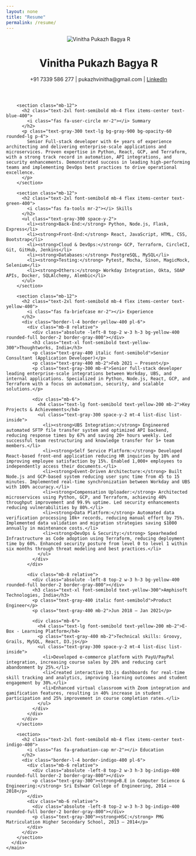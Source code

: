 ```yaml
---
layout: none
title: "Resume"
permalink: /resume/
---
```

<html lang="en">
  <head>
    <meta charset="UTF-8" />
    <meta name="viewport" content="width=device-width, initial-scale=1.0" />
    <title>Resume | Vinitha Pukazh Bagya R</title>
    <script src="https://cdn.tailwindcss.com"></script>
    <link rel="stylesheet" href="https://cdnjs.cloudflare.com/ajax/libs/font-awesome/6.0.0/css/all.min.css" />
  </head>
  <body class="bg-gray-900 text-white font-sans">
    <main class="max-w-4xl mx-auto px-4 py-12">
      <div class="bg-gray-800 bg-opacity-90 shadow-2xl rounded-2xl p-10">
        <header class="flex items-center justify-center mb-12 relative">
          <div class="absolute left-0">
            <a href="javascript:history.back()" class="text-gray-300 hover:text-white transition-colors">
              <i class="fas fa-arrow-left text-2xl"></i>
            </a>
          </div>
          <div class="flex-1 text-center">
            <!-- Profile Picture -->
            <div class="flex justify-center mb-4">
              <img src="/docs/assets/images/IMG_1724.HEIC" alt="Vinitha Pukazh Bagya R" class="w-24 h-24 rounded-full object-cover">
            </div>
            <h1 class="text-4xl font-bold mb-2 text-white">Vinitha Pukazh Bagya R</h1>
            <p class="text-gray-300 mb-2">
              <i class="fas fa-phone mr-1"></i> +91 7339 586 277 |
              <i class="fas fa-envelope mr-1"></i> pukazhvinitha@gmail.com |
              <a href="https://www.linkedin.com/in/pukazhvinitha/" class="text-blue-400 hover:underline">
                <i class="fab fa-linkedin mr-1"></i>LinkedIn
              </a>
            </p>
          </div>
        </header>

        <section class="mb-12">
          <h2 class="text-2xl font-semibold mb-4 flex items-center text-blue-400">
            <i class="fas fa-user-circle mr-2"></i> Summary
          </h2>
          <p class="text-gray-300 text-lg bg-gray-900 bg-opacity-60 rounded-lg p-4">
            Senior Full-stack developer with 6+ years of experience architecting and delivering enterprise-scale applications and microservices. Proven expertise in Python, React, GCP, and Terraform, with a strong track record in automation, API integrations, and security enhancements. Demonstrated success in leading high-performing teams and implementing DevOps best practices to drive operational excellence.
          </p>
        </section>

        <section class="mb-12">
          <h2 class="text-2xl font-semibold mb-4 flex items-center text-green-400">
            <i class="fas fa-tools mr-2"></i> Skills
          </h2>
          <ul class="text-gray-300 space-y-2">
            <li><strong>Back-End:</strong> Python, Node.js, Flask, Express</li>
            <li><strong>Front-End:</strong> React, JavaScript, HTML, CSS, Bootstrap</li>
            <li><strong>Cloud & DevOps:</strong> GCP, Terraform, CircleCI, Git, GitHub, Jenkins</li>
            <li><strong>Databases:</strong> PostgreSQL, MySQL</li>
            <li><strong>Testing:</strong> Pytest, Mocha, Sinon, MagicMock, Selenium</li>
            <li><strong>Others:</strong> Workday Integration, Okta, SOAP APIs, Docker, SQLAlchemy, Alembic</li>
          </ul>
        </section>

        <section class="mb-12">
          <h2 class="text-2xl font-semibold mb-4 flex items-center text-yellow-400">
            <i class="fas fa-briefcase mr-2"></i> Experience
          </h2>
          <div class="border-l-4 border-yellow-400 pl-6">
            <div class="mb-8 relative">
              <div class="absolute -left-8 top-2 w-3 h-3 bg-yellow-400 rounded-full border-2 border-gray-800"></div>
              <h3 class="text-xl font-semibold text-yellow-300">Thoughtworks, India</h3>
              <p class="text-gray-400 italic font-semibold">Senior Consultant (Application Developer)</p>
              <p class="text-gray-400 mb-2">Feb 2021 – Present</p>
              <p class="text-gray-300 mb-4">Senior full-stack developer leading enterprise-scale integrations between Workday, UBS, and internal applications. Specialized in Python, Node.js, React, GCP, and Terraform with a focus on automation, security, and scalable solutions.</p>
              
              <div class="mb-6">
                <h4 class="text-lg font-semibold text-yellow-200 mb-2">Key Projects & Achievements</h4>
                <ul class="text-gray-300 space-y-2 mt-4 list-disc list-inside">
                  <li><strong>UBS Integration:</strong> Engineered automated SFTP file transfer system and optimized API backend, reducing response times by 67% and saving 20+ hours weekly. Led successful team restructuring and knowledge transfer for 5+ team members.</li>
                  <li><strong>Self Service Platform:</strong> Developed React-based front-end application reducing HR inquiries by 10% and improving employee satisfaction by 15%. Enabled 1,000+ employees to independently access their documents.</li>
                  <li><strong>Event-Driven Architecture:</strong> Built Node.js and GCP-based system reducing user sync time from 45 to 15 minutes. Implemented real-time synchronization between Workday and UBS with 100% accuracy.</li>
                  <li><strong>Compensation Uploader:</strong> Architected microservices using Python, GCP, and Terraform, achieving 40% throughput improvement and 99.9% uptime. Led security enhancements reducing vulnerabilities by 80%.</li>
                  <li><strong>Data Platform:</strong> Automated data verification processing 10k+ records, reducing manual effort by 75%. Implemented data validation and migration strategies saving $1000 annually in maintenance costs.</li>
                  <li><strong>DevOps & Security:</strong> Spearheaded Infrastructure as Code adoption using Terraform, reducing deployment time by 60%. Enhanced security posture from level 0 to level 1 within six months through threat modeling and best practices.</li>
                </ul>
              </div>
            </div>

            <div class="mb-8 relative">
              <div class="absolute -left-8 top-2 w-3 h-3 bg-yellow-400 rounded-full border-2 border-gray-800"></div>
              <h3 class="text-xl font-semibold text-yellow-300">Amphisoft Technologies, India</h3>
              <p class="text-gray-400 italic font-semibold">Product Engineer</p>
              <p class="text-gray-400 mb-2">Jun 2018 – Jan 2021</p>
              
              <div class="mb-6">
                <h4 class="text-lg font-semibold text-yellow-200 mb-2">E-Box - Learning Platform</h4>
                <p class="text-gray-400 mb-2">Technical skills: Groovy, Grails, MySQL, React, D3.js</p>
                <ul class="text-gray-300 space-y-2 mt-4 list-disc list-inside">
                  <li>Developed e-commerce platform with PayU/PayPal integration, increasing course sales by 20% and reducing cart abandonment by 25%.</li>
                  <li>Created interactive D3.js dashboards for real-time skill tracking and analytics, improving learning outcomes and student engagement by 30%.</li>
                  <li>Enhanced virtual classroom with Zoom integration and gamification features, resulting in 40% increase in student participation and 25% improvement in course completion rates.</li>
                </ul>
              </div>
            </div>
          </div>
        </section>

        <section>
          <h2 class="text-2xl font-semibold mb-4 flex items-center text-indigo-400">
            <i class="fas fa-graduation-cap mr-2"></i> Education
          </h2>
          <div class="border-l-4 border-indigo-400 pl-6">
            <div class="mb-6 relative">
              <div class="absolute -left-8 top-2 w-3 h-3 bg-indigo-400 rounded-full border-2 border-gray-800"></div>
              <p class="text-gray-300"><strong>B.E in Computer Science & Engineering:</strong> Sri Eshwar College of Engineering, 2014 – 2018</p>
            </div>
            <div class="mb-6 relative">
              <div class="absolute -left-8 top-2 w-3 h-3 bg-indigo-400 rounded-full border-2 border-gray-800"></div>
              <p class="text-gray-300"><strong>HSC:</strong> PMG Matriculation Higher Secondary School, 2013 – 2014</p>
            </div>
          </div>
        </section>
      </div>
    </main>
  </body>
</html>
